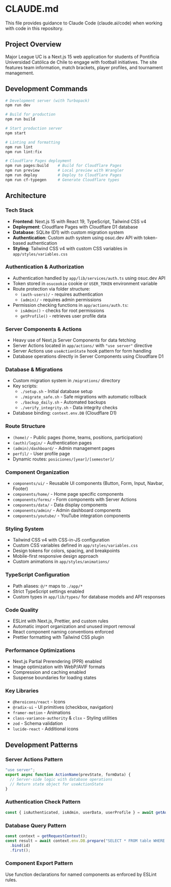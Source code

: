 # CLAUDE.md

This file provides guidance to Claude Code (claude.ai/code) when working with code in this repository.

## Project Overview

Major League UC is a Next.js 15 web application for students of Pontificia Universidad Católica de Chile to engage with football initiatives. The site features team information, match brackets, player profiles, and tournament management.

## Development Commands

```bash
# Development server (with Turbopack)
npm run dev

# Build for production
npm run build

# Start production server
npm start

# Linting and formatting
npm run lint
npm run lint:fix

# Cloudflare Pages deployment
npm run pages:build    # Build for Cloudflare Pages
npm run preview        # Local preview with Wrangler
npm run deploy         # Deploy to Cloudflare Pages
npm run cf-typegen     # Generate Cloudflare types
```

## Architecture

### Tech Stack
- **Frontend**: Next.js 15 with React 19, TypeScript, Tailwind CSS v4
- **Deployment**: Cloudflare Pages with Cloudflare D1 database
- **Database**: SQLite (D1) with custom migration system
- **Authentication**: Custom auth system using osuc.dev API with token-based authentication
- **Styling**: Tailwind CSS v4 with custom CSS variables in `app/styles/variables.css`

### Authentication & Authorization
- Authentication handled by `app/lib/services/auth.ts` using osuc.dev API
- Token stored in `osucookie` cookie or `USER_TOKEN` environment variable
- Route protection via folder structure:
  - `(auth-users)/` - requires authentication
  - `(admin)/` - requires admin permissions
- Permission checking functions in `app/actions/auth.ts`:
  - `isAdmin()` - checks for root permissions
  - `getProfile()` - retrieves user profile data

### Server Components & Actions
- Heavy use of Next.js Server Components for data fetching
- Server Actions located in `app/actions/` with `"use server"` directive
- Server Actions use `useActionState` hook pattern for form handling
- Database operations directly in Server Components using Cloudflare D1

### Database & Migrations
- Custom migration system in `/migrations/` directory
- Key scripts:
  - `./setup.sh` - Initial database setup
  - `./migrate_safe.sh` - Safe migrations with automatic rollback
  - `./backup_daily.sh` - Automated backups
  - `./verify_integrity.sh` - Data integrity checks
- Database binding: `context.env.DB` (Cloudflare D1)

### Route Structure
- `(home)/` - Public pages (home, teams, positions, participation)
- `(auth)/login/` - Authentication pages
- `(admin)/dashboard/` - Admin management pages
- `perfil/` - User profile page
- Dynamic routes: `posiciones/[year]/[semester]/`

### Component Organization
- `components/ui/` - Reusable UI components (Button, Form, Input, Navbar, Footer)
- `components/home/` - Home page specific components
- `components/forms/` - Form components with Server Actions
- `components/data/` - Data display components
- `components/admin/` - Admin dashboard components
- `components/youtube/` - YouTube integration components

### Styling System
- Tailwind CSS v4 with CSS-in-JS configuration
- Custom CSS variables defined in `app/styles/variables.css`
- Design tokens for colors, spacing, and breakpoints
- Mobile-first responsive design approach
- Custom animations in `app/styles/animations/`

### TypeScript Configuration
- Path aliases: `@/*` maps to `./app/*`
- Strict TypeScript settings enabled
- Custom types in `app/lib/types/` for database models and API responses

### Code Quality
- ESLint with Next.js, Prettier, and custom rules
- Automatic import organization and unused import removal
- React component naming conventions enforced
- Prettier formatting with Tailwind CSS plugin

### Performance Optimizations
- Next.js Partial Prerendering (PPR) enabled
- Image optimization with WebP/AVIF formats
- Compression and caching enabled
- Suspense boundaries for loading states

### Key Libraries
- `@heroicons/react` - Icons
- `@radix-ui` - UI primitives (checkbox, navigation)
- `framer-motion` - Animations
- `class-variance-authority` & `clsx` - Styling utilities
- `zod` - Schema validation
- `lucide-react` - Additional icons

## Development Patterns

### Server Actions Pattern
```typescript
"use server";
export async function ActionName(prevState, formData) {
  // Server-side logic with database operations
  // Return state object for useActionState
}
```

### Authentication Check Pattern
```typescript
const { isAuthenticated, isAdmin, userData, userProfile } = await getAuthStatus();
```

### Database Query Pattern
```typescript
const context = getRequestContext();
const result = await context.env.DB.prepare("SELECT * FROM table WHERE id = ?")
  .bind(id)
  .first();
```

### Component Export Pattern
Use function declarations for named components as enforced by ESLint rules.